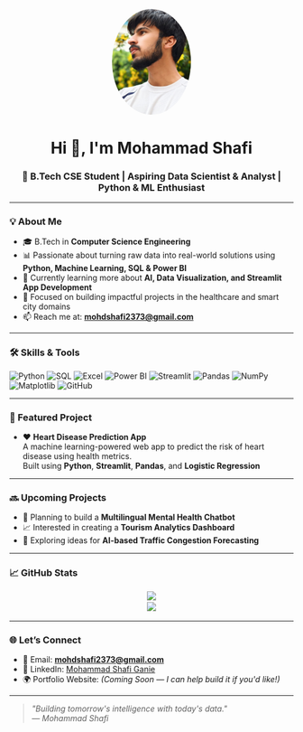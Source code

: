 <p align="center">
  <img src="https://github.com/shafi2365/shafi2365/blob/main/WhatsApp%20Image%202025-07-30%20at%2011.44.58_5fb69dfa.jpg?raw=true" alt="Mohammad Shafi" width="140" style="border-radius: 50%;" />
</p>

<h1 align="center">Hi 👋, I'm Mohammad Shafi</h1>
<h3 align="center">🚀 B.Tech CSE Student | Aspiring Data Scientist & Analyst | Python & ML Enthusiast</h3>

---

### 💡 About Me

- 🎓 B.Tech in **Computer Science Engineering**
- 📊 Passionate about turning raw data into real-world solutions using **Python, Machine Learning, SQL & Power BI**
- 🔬 Currently learning more about **AI, Data Visualization, and Streamlit App Development**
- 🧠 Focused on building impactful projects in the healthcare and smart city domains
- 📫 Reach me at:  **mohdshafi2373@gmail.com**
---

### 🛠️ Skills & Tools

![Python](https://img.shields.io/badge/-Python-3776AB?style=flat&logo=python&logoColor=white)
![SQL](https://img.shields.io/badge/-SQL-003B57?style=flat&logo=postgresql&logoColor=white)
![Excel](https://img.shields.io/badge/-Excel-217346?style=flat&logo=microsoft-excel&logoColor=white)
![Power BI](https://img.shields.io/badge/-Power%20BI-F2C811?style=flat&logo=powerbi&logoColor=black)
![Streamlit](https://img.shields.io/badge/-Streamlit-FF4B4B?style=flat&logo=streamlit&logoColor=white)
![Pandas](https://img.shields.io/badge/-Pandas-150458?style=flat&logo=pandas)
![NumPy](https://img.shields.io/badge/-NumPy-013243?style=flat&logo=numpy)
![Matplotlib](https://img.shields.io/badge/-Matplotlib-11557C?style=flat&logo=matplotlib)
![GitHub](https://img.shields.io/badge/-GitHub-181717?style=flat&logo=github)

---

### 📌 Featured Project

- ❤️ **Heart Disease Prediction App**  
  A machine learning-powered web app to predict the risk of heart disease using health metrics.  
  Built using **Python**, **Streamlit**, **Pandas**, and **Logistic Regression**

---

### 🔜 Upcoming Projects

- 🤖 Planning to build a **Multilingual Mental Health Chatbot**  
- 📈 Interested in creating a **Tourism Analytics Dashboard**
- 🚦 Exploring ideas for **AI-based Traffic Congestion Forecasting**

---

### 📈 GitHub Stats

<p align="center">
  <img src="https://github-readme-stats.vercel.app/api?username=shafi2365&show_icons=true&theme=gruvbox" />
  <br/>
  <img src="https://github-readme-streak-stats.herokuapp.com/?user=shafi2365&theme=gruvbox" />
</p>

---

### 🌐 Let’s Connect

- 📧 Email: **mohdshafi2373@gmail.com**
- 💼 LinkedIn: [Mohammad Shafi Ganie](https://www.linkedin.com/in/mohammad-shafi-ganie-bb318b2bb)
- 🌍 Portfolio Website: *(Coming Soon — I can help build it if you'd like!)*

---

> _"Building tomorrow's intelligence with today's data."_  
> — *Mohammad Shafi*
